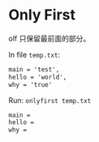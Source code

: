 # Only First

olf 只保留最前面的部分。

In file `temp.txt`:

```txt
main = 'test',
hello = 'world',
why = 'true'
```

Run: `onlyfirst temp.txt`

```txt
main =
hello =
why =
```
